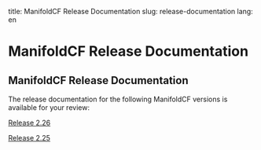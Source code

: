 title: ManifoldCF Release Documentation
slug: release-documentation
lang: en

# ManifoldCF Release Documentation

## ManifoldCF Release Documentation



The release documentation for the following ManifoldCF versions is available for your review:

[Release 2.26](../release/release-2.26/en_US/index.html)

[Release 2.25](../release/release-2.25/en_US/index.html)
